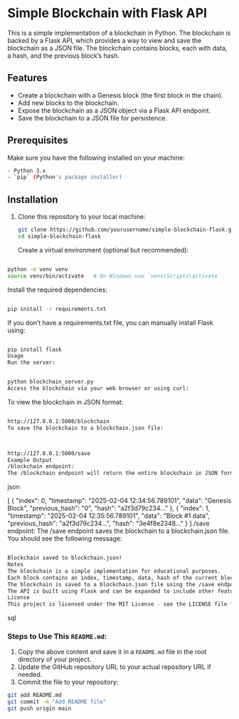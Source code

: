 # Simple Blockchain with Flask API

This is a simple implementation of a blockchain in Python. The blockchain is backed by a Flask API, which provides a way to view and save the blockchain as a JSON file. The blockchain contains blocks, each with data, a hash, and the previous block’s hash.

## Features

- Create a blockchain with a Genesis block (the first block in the chain).
- Add new blocks to the blockchain.
- Expose the blockchain as a JSON object via a Flask API endpoint.
- Save the blockchain to a JSON file for persistence.

## Prerequisites

Make sure you have the following installed on your machine:
   ```bash
- Python 3.x
- `pip` (Python's package installer)
   ```

## Installation

1. Clone this repository to your local machine:

   ```bash
   git clone https://github.com/yourusername/simple-blockchain-flask.git
   cd simple-blockchain-flask
   ```
   Create a virtual environment (optional but recommended):

```bash

python -m venv venv
source venv/bin/activate   # On Windows use `venv\Scripts\activate`
```
Install the required dependencies:

```bash

pip install -r requirements.txt
```
If you don’t have a requirements.txt file, you can manually install Flask using:


```bash

pip install flask
Usage
Run the server:
```

```bash

python blockchain_server.py
Access the blockchain via your web browser or using curl:
```

To view the blockchain in JSON format:

```bash

http://127.0.0.1:5000/blockchain
To save the blockchain to a blockchain.json file:
```

```bash


http://127.0.0.1:5000/save
Example Output
/blockchain endpoint:
The /blockchain endpoint will return the entire blockchain in JSON format.

```

json

[
    {
        "index": 0,
        "timestamp": "2025-02-04 12:34:56.789101",
        "data": "Genesis Block",
        "previous_hash": "0",
        "hash": "a2f3d79c234..."
    },
    {
        "index": 1,
        "timestamp": "2025-02-04 12:35:56.789101",
        "data": "Block #1 data",
        "previous_hash": "a2f3d79c234...",
        "hash": "3e4f8e2348..."
    }
]
/save endpoint:
The /save endpoint saves the blockchain to a blockchain.json file. You should see the following message:

```bash

Blockchain saved to blockchain.json!
Notes
The blockchain is a simple implementation for educational purposes.
Each block contains an index, timestamp, data, hash of the current block, and the hash of the previous block.
The blockchain is saved to a blockchain.json file using the /save endpoint.
The API is built using Flask and can be expanded to include other features like mining or validation.
License
This project is licensed under the MIT License - see the LICENSE file for details.
```

sql


### Steps to Use This `README.md`:

1. Copy the above content and save it in a `README.md` file in the root directory of your project.
2. Update the GitHub repository URL to your actual repository URL if needed.
3. Commit the file to your repository:

```bash
git add README.md
git commit -m "Add README file"
git push origin main
